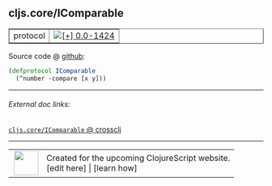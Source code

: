 ## cljs.core/IComparable



 <table border="1">
<tr>
<td>protocol</td>
<td><a href="https://github.com/cljsinfo/cljs-api-docs/tree/0.0-1424"><img valign="middle" alt="[+] 0.0-1424" title="Added in 0.0-1424" src="https://img.shields.io/badge/+-0.0--1424-lightgrey.svg"></a> </td>
</tr>
</table>









Source code @ [github](https://github.com/clojure/clojurescript/blob/r2127/src/cljs/cljs/core.cljs#L359-L360):

```clj
(defprotocol IComparable
  (^number -compare [x y]))
```

<!--
Repo - tag - source tree - lines:

 <pre>
clojurescript @ r2127
└── src
    └── cljs
        └── cljs
            └── <ins>[core.cljs:359-360](https://github.com/clojure/clojurescript/blob/r2127/src/cljs/cljs/core.cljs#L359-L360)</ins>
</pre>

-->

---



###### External doc links:

[`cljs.core/IComparable` @ crossclj](http://crossclj.info/fun/cljs.core.cljs/IComparable.html)<br>

---

 <table>
<tr><td>
<img valign="middle" align="right" width="48px" src="http://i.imgur.com/Hi20huC.png">
</td><td>
Created for the upcoming ClojureScript website.<br>
[edit here] | [learn how]
</td></tr></table>

[edit here]:https://github.com/cljsinfo/cljs-api-docs/blob/master/cljsdoc/cljs.core_IComparable.cljsdoc
[learn how]:https://github.com/cljsinfo/cljs-api-docs/wiki/cljsdoc-files

<!--

This information was too distracting to show to readers, but I'll leave it
commented here since it is helpful to:

- pretty-print the data used to generate this document
- and show how to retrieve that data



The API data for this symbol:

```clj
{:ns "cljs.core",
 :name "IComparable",
 :type "protocol",
 :full-name-encode "cljs.core_IComparable",
 :source {:code "(defprotocol IComparable\n  (^number -compare [x y]))",
          :title "Source code",
          :repo "clojurescript",
          :tag "r2127",
          :filename "src/cljs/cljs/core.cljs",
          :lines [359 360]},
 :methods [{:name "-compare", :signature ["[x y]"], :docstring nil}],
 :full-name "cljs.core/IComparable",
 :history [["+" "0.0-1424"]]}

```

Retrieve the API data for this symbol:

```clj
;; from Clojure REPL
(require '[clojure.edn :as edn])
(-> (slurp "https://raw.githubusercontent.com/cljsinfo/cljs-api-docs/catalog/cljs-api.edn")
    (edn/read-string)
    (get-in [:symbols "cljs.core/IComparable"]))
```

-->
